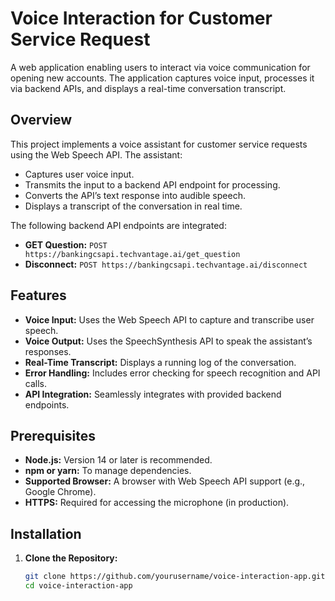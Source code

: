 # Voice Interaction for Customer Service Request

A web application enabling users to interact via voice communication for opening new accounts. The application captures voice input, processes it via backend APIs, and displays a real-time conversation transcript.

## Overview

This project implements a voice assistant for customer service requests using the Web Speech API. The assistant:
- Captures user voice input.
- Transmits the input to a backend API endpoint for processing.
- Converts the API’s text response into audible speech.
- Displays a transcript of the conversation in real time.

The following backend API endpoints are integrated:
- **GET Question:** `POST https://bankingcsapi.techvantage.ai/get_question`
- **Disconnect:** `POST https://bankingcsapi.techvantage.ai/disconnect`

## Features

- **Voice Input:** Uses the Web Speech API to capture and transcribe user speech.
- **Voice Output:** Uses the SpeechSynthesis API to speak the assistant’s responses.
- **Real-Time Transcript:** Displays a running log of the conversation.
- **Error Handling:** Includes error checking for speech recognition and API calls.
- **API Integration:** Seamlessly integrates with provided backend endpoints.

## Prerequisites

- **Node.js:** Version 14 or later is recommended.
- **npm or yarn:** To manage dependencies.
- **Supported Browser:** A browser with Web Speech API support (e.g., Google Chrome).
- **HTTPS:** Required for accessing the microphone (in production).

## Installation

1. **Clone the Repository:**
   ```bash
   git clone https://github.com/yourusername/voice-interaction-app.git
   cd voice-interaction-app
